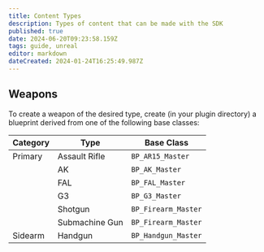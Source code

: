 ```yaml
---
title: Content Types
description: Types of content that can be made with the SDK
published: true
date: 2024-06-20T09:23:58.159Z
tags: guide, unreal
editor: markdown
dateCreated: 2024-01-24T16:25:49.987Z
---
```


## Weapons

To create a weapon of the desired type, create (in your plugin directory) a blueprint derived from one of the following base classes:

| Category | Type | Base Class |
| --- | --- | --- |
| Primary | Assault Rifle | `BP_AR15_Master` |
| | AK | `BP_AK_Master` |
| | FAL | `BP_FAL_Master` |
| | G3 | `BP_G3_Master` |
| | Shotgun | `BP_Firearm_Master` |
| | Submachine Gun | `BP_Firearm_Master` |
| Sidearm | Handgun | `BP_Handgun_Master` |
